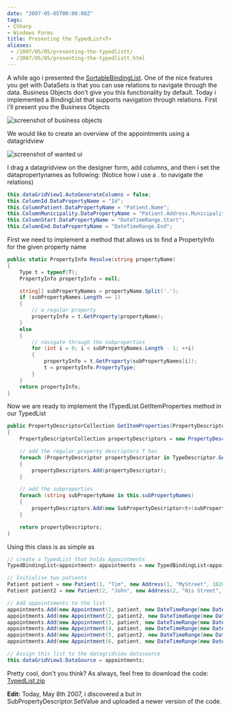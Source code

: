 ```yaml
---
date: "2007-05-05T00:00:00Z"
tags:
- CSharp
- Windows Forms
title: Presenting the TypedList<T>
aliases:
 - /2007/05/05/presenting-the-typedlistt/
 - /2007/05/05/presenting-the-typedlistt.html
---
```

A while ago i presented the [SortableBindingList](http://www.timvw.be/presenting-the-sortablebindinglistt/). One of the nice features you get with DataSets is that you can use relations to navigate through the data. Business Objects don't give you this functionality by default. Today i implemented a BindingList that supports navigation through relations. First i'll present you the Business Objects


![screenshot of business objects](http://www.timvw.be/wp-content/images/typedlist-1.gif) 

We would like to create an overview of the appointments using a datagridview

![screenshot of wanted ui](http://www.timvw.be/wp-content/images/typedlist-2.gif)

I drag a datagridview on the designer form, add columns, and then i set the datapropertynames as following: (Notice how i use a . to navigate the relations)

```csharp
this.dataGridView1.AutoGenerateColumns = false;
this.ColumnId.DataPropertyName = "Id";
this.ColumnPatient.DataPropertyName = "Patient.Name";
this.ColumnMunicipality.DataPropertyName = "Patient.Address.Municipality";
this.ColumnStart.DataPropertyName = "DateTimeRange.Start";
this.ColumnEnd.DataPropertyName = "DateTimeRange.End";
```

First we need to implement a method that allows us to find a PropertyInfo for the given property name

```csharp
public static PropertyInfo Resolve(string propertyName)
{
	Type t = typeof(T);
	PropertyInfo propertyInfo = null;

	string[] subPropertyNames = propertyName.Split('.');
	if (subPropertyNames.Length == 1)
	{
		// a regular property
		propertyInfo = t.GetProperty(propertyName);
	}
	else
	{
		// navigate through the subproperties
		for (int i = 0; i < subPropertyNames.Length - 1; ++i) 
		{ 
			propertyInfo = t.GetProperty(subPropertyNames[i]); 
			t = propertyInfo.PropertyType; 
		} 
	} 
	return propertyInfo; 
}
``` 

Now we are ready to implement the ITypedList.GetItemProperties method in our TypedList

```csharp
public PropertyDescriptorCollection GetItemProperties(PropertyDescriptor[] listAccessors)
{
	PropertyDescriptorCollection propertyDescriptors = new PropertyDescriptorCollection(listAccessors);

	// add the regular property descriptors T has
	foreach (PropertyDescriptor propertyDescriptor in TypeDescriptor.GetProperties(typeof(T)))
	{
		propertyDescriptors.Add(propertyDescriptor);
	}

	// add the subproperties
	foreach (string subPropertyName in this.subPropertyNames)
	{
		propertyDescriptors.Add(new SubPropertyDescriptor<t>(subPropertyName));
	}

	return propertyDescriptors;
}
```

Using this class is as simple as

```csharp
// create a TypedList that holds Appointments
TypedBindingList<appointment> appointments = new TypedBindingList<appointment>(new string[] { "Patient.Name", "Patient.Address.Municipality", "DateTimeRange.Start", "DateTimeRange.End" });

// Initialise two patients
Patient patient = new Patient(1, "Tim", new Address(1, "MyStreet", 1820, "Melsbroek"));
Patient patient2 = new Patient(2, "John", new Address(2, "His Street", 3000, "Leuven"));

// Add appointsments to the list
appointments.Add(new Appointment(1, patient, new DateTimeRange(new DateTime(2007, 5, 3, 15, 0, 0), new DateTime(2007, 5, 3, 16, 0, 0))));
appointments.Add(new Appointment(2, patient2, new DateTimeRange(new DateTime(2007, 5, 4, 15, 0, 0), new DateTime(2007, 5, 4, 16, 0, 0))));
appointments.Add(new Appointment(3, patient, new DateTimeRange(new DateTime(2007, 5, 5, 15, 0, 0), new DateTime(2007, 5, 5, 16, 0, 0))));
appointments.Add(new Appointment(4, patient, new DateTimeRange(new DateTime(2007, 5, 6, 15, 0, 0), new DateTime(2007, 5, 6, 16, 0, 0))));
appointments.Add(new Appointment(5, patient2, new DateTimeRange(new DateTime(2007, 5, 7, 15, 0, 0), new DateTime(2007, 5, 7, 16, 0, 0))));
appointments.Add(new Appointment(6, patient, new DateTimeRange(new DateTime(2007, 5, 7, 17, 0, 0), new DateTime(2007, 5, 7, 17, 15, 0))));

// Assign this list to the datagridview datasource
this.dataGridView1.DataSource = appointments;
```

Pretty cool, don't you think? As always, feel free to download the code: [TypedList.zip](http://www.timvw.be/wp-content/code/csharp/TypedList.zip)

**Edit:** Today, May 8th 2007, i discovered a but in SubPropertyDescriptor.SetValue and uploaded a newer version of the code.
